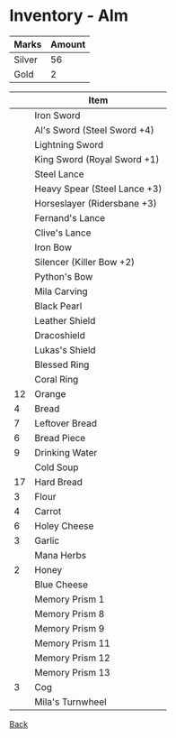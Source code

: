 # Inventory - Alm

| Marks  | Amount |
| ------ | ------ |
| Silver | 56     |
| Gold   | 2      |

| <!-- --> | Item                         |
| -------- | ---------------------------- |
|          | Iron Sword                   |
|          | Al's Sword (Steel Sword +4)  |
|          | Lightning Sword              |
|          | King Sword (Royal Sword +1)  |
|          | Steel Lance                  |
|          | Heavy Spear (Steel Lance +3) |
|          | Horseslayer (Ridersbane +3)  |
|          | Fernand's Lance              |
|          | Clive's Lance                |
|          | Iron Bow                     |
|          | Silencer (Killer Bow +2)     |
|          | Python's Bow                 |
|          | Mila Carving                 |
|          | Black Pearl                  |
|          | Leather Shield               |
|          | Dracoshield                  |
|          | Lukas's Shield               |
|          | Blessed Ring                 |
|          | Coral Ring                   |
| 12       | Orange                       |
| 4        | Bread                        |
| 7        | Leftover Bread               |
| 6        | Bread Piece                  |
| 9        | Drinking Water               |
|          | Cold Soup                    |
| 17       | Hard Bread                   |
| 3        | Flour                        |
| 4        | Carrot                       |
| 6        | Holey Cheese                 |
| 3        | Garlic                       |
|          | Mana Herbs                   |
| 2        | Honey                        |
|          | Blue Cheese                  |
|          | Memory Prism 1               |
|          | Memory Prism 8               |
|          | Memory Prism 9               |
|          | Memory Prism 11              |
|          | Memory Prism 12              |
|          | Memory Prism 13              |
| 3        | Cog                          |
|          | Mila's Turnwheel             |

[Back](README.md)
